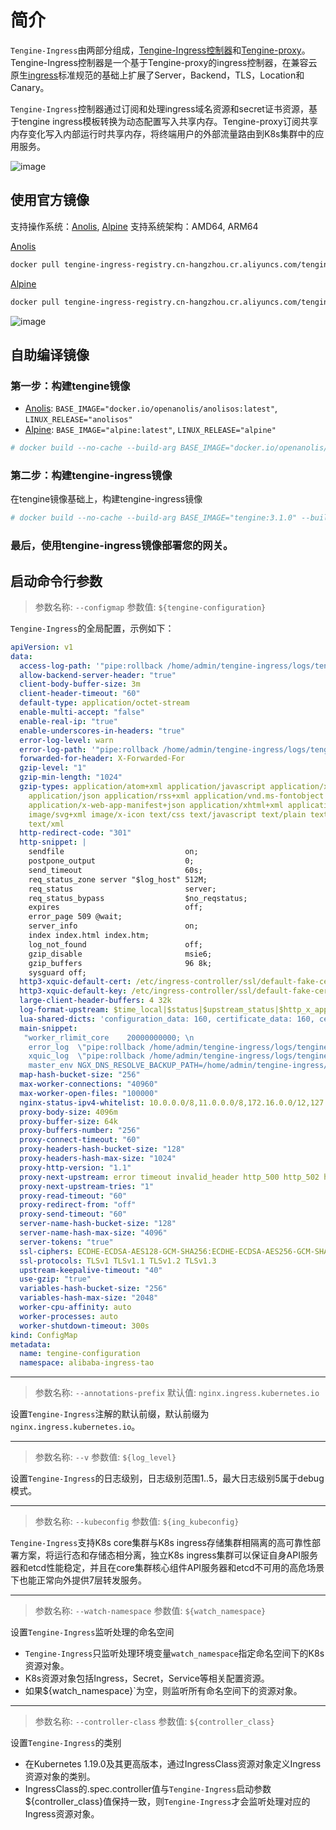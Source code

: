 # 简介

`Tengine-Ingress`由两部分组成，[Tengine-Ingress控制器](https://github.com/alibaba/tengine-ingress)和[Tengine-proxy](https://github.com/alibaba/tengine)。Tengine-Ingress控制器是一个基于Tengine-proxy的ingress控制器，在兼容云原生[ingress](https://kubernetes.io/docs/concepts/services-networking/ingress/)标准规范的基础上扩展了Server，Backend，TLS，Location和Canary。

`Tengine-Ingress`控制器通过订阅和处理ingress域名资源和secret证书资源，基于tengine ingress模板转换为动态配置写入共享内存。Tengine-proxy订阅共享内存变化写入内部运行时共享内存，将终端用户的外部流量路由到K8s集群中的应用服务。

![image](/book/_images/tengine_ingress_container.png)

## 使用官方镜像
支持操作系统：[Anolis](https://hub.docker.com/r/openanolis/anolisos), [Alpine](https://hub.docker.com/_/alpine)
支持系统架构：AMD64, ARM64

[Anolis](https://hub.docker.com/r/openanolis/anolisos)
```bash
docker pull tengine-ingress-registry.cn-hangzhou.cr.aliyuncs.com/tengine/tengine-ingress:1.1.0
```

[Alpine](https://hub.docker.com/_/alpine)
```bash
docker pull tengine-ingress-registry.cn-hangzhou.cr.aliyuncs.com/tengine/tengine-ingress:1.1.0-alpine
```
![image](/book/_images/tengine_ingress_vers_table.png)

## 自助编译镜像

### 第一步：构建tengine镜像
* [Anolis](https://hub.docker.com/r/openanolis/anolisos): `BASE_IMAGE="docker.io/openanolis/anolisos:latest"`, `LINUX_RELEASE="anolisos"`
* [Alpine](https://hub.docker.com/_/alpine): `BASE_IMAGE="alpine:latest"`, `LINUX_RELEASE="alpine"`
```bash
# docker build --no-cache --build-arg BASE_IMAGE="docker.io/openanolis/anolisos:latest" --build-arg LINUX_RELEASE="anolisos" -t tengine:3.1.0 images/tengine/rootfs/
```

### 第二步：构建tengine-ingress镜像
在tengine镜像基础上，构建tengine-ingress镜像
```bash
# docker build --no-cache --build-arg BASE_IMAGE="tengine:3.1.0" --build-arg VERSION="1.1.0" -f build/Dockerfile -t tengine-ingress:1.1.0 .
```

### 最后，使用tengine-ingress镜像部署您的网关。

## 启动命令行参数

> 参数名称: `--configmap`
> 参数值: `${tengine-configuration}`

`Tengine-Ingress`的全局配置，示例如下：
```yaml
apiVersion: v1
data:
  access-log-path: '"pipe:rollback /home/admin/tengine-ingress/logs/tengine-access.log baknum=10 maxsize=5G interval=1d adjust=600"'
  allow-backend-server-header: "true"
  client-body-buffer-size: 3m
  client-header-timeout: "60"
  default-type: application/octet-stream
  enable-multi-accept: "false"
  enable-real-ip: "true"
  enable-underscores-in-headers: "true"
  error-log-level: warn
  error-log-path: '"pipe:rollback /home/admin/tengine-ingress/logs/tengine-error.log baknum=10 maxsize=2G interval=1d adjust=600"'
  forwarded-for-header: X-Forwarded-For
  gzip-level: "1"
  gzip-min-length: "1024"
  gzip-types: application/atom+xml application/javascript application/x-javascript
    application/json application/rss+xml application/vnd.ms-fontobject application/x-font-ttf
    application/x-web-app-manifest+json application/xhtml+xml application/xml font/opentype
    image/svg+xml image/x-icon text/css text/javascript text/plain text/x-component
    text/xml
  http-redirect-code: "301"
  http-snippet: |
    sendfile                           on; 
    postpone_output                    0; 
    send_timeout                       60s; 
    req_status_zone server "$log_host" 512M; 
    req_status                         server; 
    req_status_bypass                  $no_reqstatus; 
    expires                            off; 
    error_page 509 @wait; 
    server_info                        on; 
    index index.html index.htm; 
    log_not_found                      off; 
    gzip_disable                       msie6; 
    gzip_buffers                       96 8k; 
    sysguard off;
  http3-xquic-default-cert: /etc/ingress-controller/ssl/default-fake-certificate.pem
  http3-xquic-default-key: /etc/ingress-controller/ssl/default-fake-certificate.pem
  large-client-header-buffers: 4 32k
  log-format-upstream: $time_local|$status|$upstream_status|$http_x_appkey|$remote_addr|$upstream_addr|$request_time|$upstream_response_time|$request_method|$scheme|$host|$server_port|$request_uri|$body_bytes_sent|$http_referer|$http_user_agent|$proxy_add_x_forwarded_for|$http_x_forwarded_for|$http_ns_client_ip|$http_accept_language|$connection_requests|$ssl_protocol|$ssl_cipher|$ssl_session_reused|$sent_http_set_cookie|$http_resp_cookie_govern|$cookie_cookie2|$cookie_thw|$sent_http_x_cache|$cookie_unb|$host|$request_length|$bytes_sent|$ingress_route_target|$xquic|$xquic_off|$xquic_connection_id|$xquic_stream_id|$xquic_ssl_protocol|$xquic_ssl_cipher|$xquic_ssl_session_reused|
  lua-shared-dicts: 'configuration_data: 160, certificate_data: 160, certificate_servers: 40'
  main-snippet: 
   "worker_rlimit_core    20000000000; \n
    error_log  \"pipe:rollback /home/admin/tengine-ingress/logs/tengine-error.log baknum=10 maxsize=2G interval=1d adjust=600\" warn; \n
    xquic_log  \"pipe:rollback /home/admin/tengine-ingress/logs/tengine-xquic.log baknum=10 maxsize=1G interval=1d adjust=600\" info;\n
    master_env NGX_DNS_RESOLVE_BACKUP_PATH=/home/admin/tengine-ingress/conf/local/dns/;\n"
  map-hash-bucket-size: "256"
  max-worker-connections: "40960"
  max-worker-open-files: "100000"
  nginx-status-ipv4-whitelist: 10.0.0.0/8,11.0.0.0/8,172.16.0.0/12,127.0.0.1/32,192.168.0.0/16,33.0.0.0/8
  proxy-body-size: 4096m
  proxy-buffer-size: 64k
  proxy-buffers-number: "256"
  proxy-connect-timeout: "60"
  proxy-headers-hash-bucket-size: "128"
  proxy-headers-hash-max-size: "1024"
  proxy-http-version: "1.1"
  proxy-next-upstream: error timeout invalid_header http_500 http_502 http_503 http_504
  proxy-next-upstream-tries: "1"
  proxy-read-timeout: "60"
  proxy-redirect-from: "off"
  proxy-send-timeout: "60"
  server-name-hash-bucket-size: "128"
  server-name-hash-max-size: "4096"
  server-tokens: "true"
  ssl-ciphers: ECDHE-ECDSA-AES128-GCM-SHA256:ECDHE-ECDSA-AES256-GCM-SHA384:ECDHE-ECDSA-AES128-SHA256:ECDHE-ECDSA-AES256-SHA384:ECDHE-RSA-AES128-GCM-SHA256:ECDHE-RSA-AES256-GCM-SHA384:ECDHE-RSA-AES128-SHA256:ECDHE-RSA-AES256-SHA384:AES128-GCM-SHA256:AES256-GCM-SHA384:AES128-SHA256:AES256-SHA256:ECDHE-ECDSA-AES128-SHA:ECDHE-ECDSA-AES256-SHA:ECDHE-RSA-AES128-SHA:ECDHE-RSA-AES256-SHA:AES128-SHA:AES256-SHA:RSA+3DES:!DES-CBC3-SHA:!aNULL:!eNULL:!LOW:!MD5:!EXP:!DSS:!PSK:!SRP:!kECDH:!CAMELLIA:!IDEA:!SEED;
  ssl-protocols: TLSv1 TLSv1.1 TLSv1.2 TLSv1.3
  upstream-keepalive-timeout: "40"
  use-gzip: "true"
  variables-hash-bucket-size: "256"
  variables-hash-max-size: "2048"
  worker-cpu-affinity: auto
  worker-processes: auto
  worker-shutdown-timeout: 300s
kind: ConfigMap
metadata:
  name: tengine-configuration
  namespace: alibaba-ingress-tao
```

---
> 参数名称: `--annotations-prefix`
> 默认值: `nginx.ingress.kubernetes.io`

设置`Tengine-Ingress`注解的默认前缀，默认前缀为`nginx.ingress.kubernetes.io`。

---
> 参数名称: `--v`
> 参数值: `${log_level}`

设置`Tengine-Ingress`的日志级别，日志级别范围1..5，最大日志级别5属于debug模式。

---
> 参数名称: `--kubeconfig`
> 参数值: `${ing_kubeconfig}`

`Tengine-Ingress`支持K8s core集群与K8s ingress存储集群相隔离的高可靠性部署方案，将运行态和存储态相分离，独立K8s ingress集群可以保证自身API服务器和etcd性能稳定，并且在core集群核心组件API服务器和etcd不可用的高危场景下也能正常向外提供7层转发服务。

---
> 参数名称: `--watch-namespace`
> 参数值: `${watch_namespace}`

设置`Tengine-Ingress`监听处理的命名空间
* `Tengine-Ingress`只监听处理环境变量`watch_namespace`指定命名空间下的K8s资源对象。
* K8s资源对象包括Ingress，Secret，Service等相关配置资源。
* 如果${watch_namespace}`为空，则监听所有命名空间下的资源对象。

---
> 参数名称: `--controller-class`
> 参数值: `${controller_class}`

设置`Tengine-Ingress`的类别
* 在Kubernetes 1.19.0及其更高版本，通过IngressClass资源对象定义Ingress资源对象的类别。
* IngressClass的.spec.controller值与`Tengine-Ingress`启动参数${controller_class}值保持一致，则`Tengine-Ingress`才会监听处理对应的Ingress资源对象。
